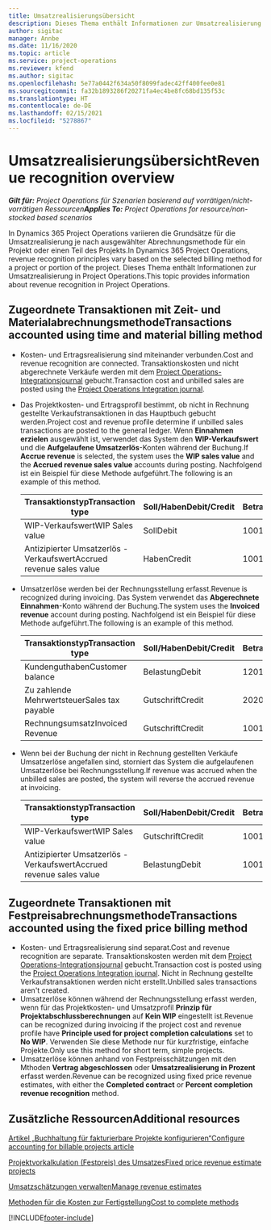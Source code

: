 ```yaml
---
title: Umsatzrealisierungsübersicht
description: Dieses Thema enthält Informationen zur Umsatzrealisierung in Project Operations.
author: sigitac
manager: Annbe
ms.date: 11/16/2020
ms.topic: article
ms.service: project-operations
ms.reviewer: kfend
ms.author: sigitac
ms.openlocfilehash: 5e77a0442f634a50f8099fadec42ff400fee0e81
ms.sourcegitcommit: fa32b1893286f20271fa4ec4be8fc68bd135f53c
ms.translationtype: HT
ms.contentlocale: de-DE
ms.lasthandoff: 02/15/2021
ms.locfileid: "5278867"
---
```

# <a name="revenue-recognition-overview"></a><span data-ttu-id="680f6-103">Umsatzrealisierungsübersicht</span><span class="sxs-lookup"><span data-stu-id="680f6-103">Revenue recognition overview</span></span>

<span data-ttu-id="680f6-104">_**Gilt für:** Project Operations für Szenarien basierend auf vorrätigen/nicht-vorrätigen Ressourcen_</span><span class="sxs-lookup"><span data-stu-id="680f6-104">_**Applies To:** Project Operations for resource/non-stocked based scenarios_</span></span>

<span data-ttu-id="680f6-105">In Dynamics 365 Project Operations variieren die Grundsätze für die Umsatzrealisierung je nach ausgewählter Abrechnungsmethode für ein Projekt oder einen Teil des Projekts.</span><span class="sxs-lookup"><span data-stu-id="680f6-105">In Dynamics 365 Project Operations, revenue recognition principles vary based on the selected billing method for a project or portion of the project.</span></span> <span data-ttu-id="680f6-106">Dieses Thema enthält Informationen zur Umsatzrealisierung in Project Operations.</span><span class="sxs-lookup"><span data-stu-id="680f6-106">This topic provides information about revenue recognition in Project Operations.</span></span>

## <a name="transactions-accounted-using-time-and-material-billing-method"></a><span data-ttu-id="680f6-107">Zugeordnete Transaktionen mit Zeit- und Materialabrechnungsmethode</span><span class="sxs-lookup"><span data-stu-id="680f6-107">Transactions accounted using time and material billing method</span></span>

- <span data-ttu-id="680f6-108">Kosten- und Ertragsrealisierung sind miteinander verbunden.</span><span class="sxs-lookup"><span data-stu-id="680f6-108">Cost and revenue recognition are connected.</span></span> <span data-ttu-id="680f6-109">Transaktionskosten und nicht abgerechnete Verkäufe werden mit dem [Project Operations-Integrationsjournal](../project-accounting/project-operations-integration-journal.md) gebucht.</span><span class="sxs-lookup"><span data-stu-id="680f6-109">Transaction cost and unbilled sales are posted using the [Project Operations Integration journal](../project-accounting/project-operations-integration-journal.md).</span></span>
- <span data-ttu-id="680f6-110">Das Projektkosten- und Ertragsprofil bestimmt, ob nicht in Rechnung gestellte Verkaufstransaktionen in das Hauptbuch gebucht werden.</span><span class="sxs-lookup"><span data-stu-id="680f6-110">Project cost and revenue profile determine if unbilled sales transactions are posted to the general ledger.</span></span> <span data-ttu-id="680f6-111">Wenn **Einnahmen erzielen** ausgewählt ist, verwendet das System den **WIP-Verkaufswert** und die **Aufgelaufene Umsatzerlös**-Konten während der Buchung.</span><span class="sxs-lookup"><span data-stu-id="680f6-111">If **Accrue revenue** is selected, the system uses the **WIP sales value** and the **Accrued revenue sales value** accounts during posting.</span></span> <span data-ttu-id="680f6-112">Nachfolgend ist ein Beispiel für diese Methode aufgeführt.</span><span class="sxs-lookup"><span data-stu-id="680f6-112">The following is an example of this method.</span></span>  

  | <span data-ttu-id="680f6-113">Transaktionstyp</span><span class="sxs-lookup"><span data-stu-id="680f6-113">Transaction type</span></span> | <span data-ttu-id="680f6-114">Soll/Haben</span><span class="sxs-lookup"><span data-stu-id="680f6-114">Debit/Credit</span></span> | <span data-ttu-id="680f6-115">Betrag</span><span class="sxs-lookup"><span data-stu-id="680f6-115">Amount</span></span> |
  | --- | --- | --- |
  | <span data-ttu-id="680f6-116">WIP-Verkaufswert</span><span class="sxs-lookup"><span data-stu-id="680f6-116">WIP Sales value</span></span> | <span data-ttu-id="680f6-117">Soll</span><span class="sxs-lookup"><span data-stu-id="680f6-117">Debit</span></span> | <span data-ttu-id="680f6-118">100</span><span class="sxs-lookup"><span data-stu-id="680f6-118">100</span></span> |
  | <span data-ttu-id="680f6-119">Antizipierter Umsatzerlös - Verkaufswert</span><span class="sxs-lookup"><span data-stu-id="680f6-119">Accrued revenue sales value</span></span> | <span data-ttu-id="680f6-120">Haben</span><span class="sxs-lookup"><span data-stu-id="680f6-120">Credit</span></span> | <span data-ttu-id="680f6-121">100</span><span class="sxs-lookup"><span data-stu-id="680f6-121">100</span></span> |

- <span data-ttu-id="680f6-122">Umsatzerlöse werden bei der Rechnungsstellung erfasst.</span><span class="sxs-lookup"><span data-stu-id="680f6-122">Revenue is recognized during invoicing.</span></span> <span data-ttu-id="680f6-123">Das System verwendet das **Abgerechnete Einnahmen**-Konto während der Buchung.</span><span class="sxs-lookup"><span data-stu-id="680f6-123">The system uses the **Invoiced revenue** account during posting.</span></span> <span data-ttu-id="680f6-124">Nachfolgend ist ein Beispiel für diese Methode aufgeführt.</span><span class="sxs-lookup"><span data-stu-id="680f6-124">The following is an example of this method.</span></span>  

  | <span data-ttu-id="680f6-125">Transaktionstyp</span><span class="sxs-lookup"><span data-stu-id="680f6-125">Transaction type</span></span> | <span data-ttu-id="680f6-126">Soll/Haben</span><span class="sxs-lookup"><span data-stu-id="680f6-126">Debit/Credit</span></span> | <span data-ttu-id="680f6-127">Betrag</span><span class="sxs-lookup"><span data-stu-id="680f6-127">Amount</span></span> |
  | --- | --- | --- |
  | <span data-ttu-id="680f6-128">Kundenguthaben</span><span class="sxs-lookup"><span data-stu-id="680f6-128">Customer balance</span></span> | <span data-ttu-id="680f6-129">Belastung</span><span class="sxs-lookup"><span data-stu-id="680f6-129">Debit</span></span> | <span data-ttu-id="680f6-130">120</span><span class="sxs-lookup"><span data-stu-id="680f6-130">120</span></span> |
  | <span data-ttu-id="680f6-131">Zu zahlende Mehrwertsteuer</span><span class="sxs-lookup"><span data-stu-id="680f6-131">Sales tax payable</span></span> | <span data-ttu-id="680f6-132">Gutschrift</span><span class="sxs-lookup"><span data-stu-id="680f6-132">Credit</span></span> | <span data-ttu-id="680f6-133">20</span><span class="sxs-lookup"><span data-stu-id="680f6-133">20</span></span> |
  | <span data-ttu-id="680f6-134">Rechnungsumsatz</span><span class="sxs-lookup"><span data-stu-id="680f6-134">Invoiced Revenue</span></span> | <span data-ttu-id="680f6-135">Gutschrift</span><span class="sxs-lookup"><span data-stu-id="680f6-135">Credit</span></span> | <span data-ttu-id="680f6-136">100</span><span class="sxs-lookup"><span data-stu-id="680f6-136">100</span></span> |

- <span data-ttu-id="680f6-137">Wenn bei der Buchung der nicht in Rechnung gestellten Verkäufe Umsatzerlöse angefallen sind, storniert das System die aufgelaufenen Umsatzerlöse bei Rechnungsstellung.</span><span class="sxs-lookup"><span data-stu-id="680f6-137">If revenue was accrued when the unbilled sales are posted, the system will reverse the accrued revenue at invoicing.</span></span>

  | <span data-ttu-id="680f6-138">Transaktionstyp</span><span class="sxs-lookup"><span data-stu-id="680f6-138">Transaction type</span></span> | <span data-ttu-id="680f6-139">Soll/Haben</span><span class="sxs-lookup"><span data-stu-id="680f6-139">Debit/Credit</span></span> | <span data-ttu-id="680f6-140">Betrag</span><span class="sxs-lookup"><span data-stu-id="680f6-140">Amount</span></span> |
  | --- | --- | --- |
  | <span data-ttu-id="680f6-141">WIP-Verkaufswert</span><span class="sxs-lookup"><span data-stu-id="680f6-141">WIP Sales value</span></span> | <span data-ttu-id="680f6-142">Gutschrift</span><span class="sxs-lookup"><span data-stu-id="680f6-142">Credit</span></span> | <span data-ttu-id="680f6-143">100</span><span class="sxs-lookup"><span data-stu-id="680f6-143">100</span></span> |
  | <span data-ttu-id="680f6-144">Antizipierter Umsatzerlös - Verkaufswert</span><span class="sxs-lookup"><span data-stu-id="680f6-144">Accrued revenue sales value</span></span> | <span data-ttu-id="680f6-145">Belastung</span><span class="sxs-lookup"><span data-stu-id="680f6-145">Debit</span></span> | <span data-ttu-id="680f6-146">100</span><span class="sxs-lookup"><span data-stu-id="680f6-146">100</span></span> |

## <a name="transactions-accounted-using-the-fixed-price-billing-method"></a><span data-ttu-id="680f6-147">Zugeordnete Transaktionen mit Festpreisabrechnungsmethode</span><span class="sxs-lookup"><span data-stu-id="680f6-147">Transactions accounted using the fixed price billing method</span></span>

- <span data-ttu-id="680f6-148">Kosten- und Ertragsrealisierung sind separat.</span><span class="sxs-lookup"><span data-stu-id="680f6-148">Cost and revenue recognition are separate.</span></span> <span data-ttu-id="680f6-149">Transaktionskosten werden mit dem [Project Operations-Integrationsjournal](../project-accounting/project-operations-integration-journal.md) gebucht.</span><span class="sxs-lookup"><span data-stu-id="680f6-149">Transaction cost is posted using the [Project Operations Integration journal](../project-accounting/project-operations-integration-journal.md).</span></span> <span data-ttu-id="680f6-150">Nicht in Rechnung gestellte Verkaufstransaktionen werden nicht erstellt.</span><span class="sxs-lookup"><span data-stu-id="680f6-150">Unbilled sales transactions aren't created.</span></span>
- <span data-ttu-id="680f6-151">Umsatzerlöse können während der Rechnungsstellung erfasst werden, wenn für das Projektkosten- und Umsatzprofil **Prinzip für Projektabschlussberechnungen** auf **Kein WIP** eingestellt ist.</span><span class="sxs-lookup"><span data-stu-id="680f6-151">Revenue can be recognized during invoicing if the project cost and revenue profile have **Principle used for project completion calculations** set to **No WIP**.</span></span> <span data-ttu-id="680f6-152">Verwenden Sie diese Methode nur für kurzfristige, einfache Projekte.</span><span class="sxs-lookup"><span data-stu-id="680f6-152">Only use this method for short term, simple projects.</span></span>
- <span data-ttu-id="680f6-153">Umsatzerlöse können anhand von Festpreisschätzungen mit den Mthoden **Vertrag abgeschlossen** oder **Umsatzrealisierung in Prozent** erfasst werden.</span><span class="sxs-lookup"><span data-stu-id="680f6-153">Revenue can be recognized using fixed price revenue estimates, with either the **Completed contract** or **Percent completion revenue recognition** method.</span></span>

## <a name="additional-resources"></a><span data-ttu-id="680f6-154">Zusätzliche Ressourcen</span><span class="sxs-lookup"><span data-stu-id="680f6-154">Additional resources</span></span>
[<span data-ttu-id="680f6-155">Artikel „Buchhaltung für fakturierbare Projekte konfigurieren“</span><span class="sxs-lookup"><span data-stu-id="680f6-155">Configure accounting for billable projects article</span></span>](../project-accounting/configure-accounting-billable-projects.md)

[<span data-ttu-id="680f6-156">Projektvorkalkulation (Festpreis) des Umsatzes</span><span class="sxs-lookup"><span data-stu-id="680f6-156">Fixed price revenue estimate projects</span></span>](rev-rec-percentage-completion-method.md)

[<span data-ttu-id="680f6-157">Umsatzschätzungen verwalten</span><span class="sxs-lookup"><span data-stu-id="680f6-157">Manage revenue estimates</span></span>](rev-rec-completed-contract-method.md)

[<span data-ttu-id="680f6-158">Methoden für die Kosten zur Fertigstellung</span><span class="sxs-lookup"><span data-stu-id="680f6-158">Cost to complete methods</span></span>](cost-complete-methods.md)


[!INCLUDE[footer-include](../includes/footer-banner.md)]
